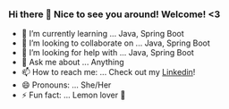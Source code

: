 ### Hi there 👋 Nice to see you around! Welcome! <3 


- 🌱 I’m currently learning ... Java, Spring Boot
- 👯 I’m looking to collaborate on ... Java, Spring Boot
- 🤔 I’m looking for help with ... Java, Spring Boot
- 💬 Ask me about ... Anything
- 📫 How to reach me: ... Check out my [Linkedin](https://www.linkedin.com/in/amne-fredo/)!
- 😄 Pronouns: ... She/Her
- ⚡ Fun fact: ... Lemon lover 🍋

